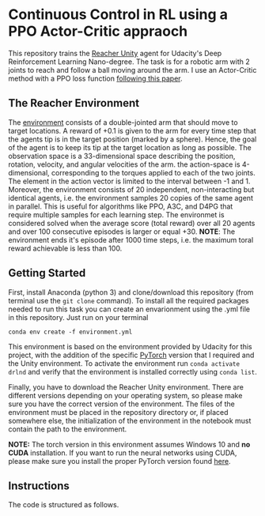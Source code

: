 # Continuous Control in RL using a PPO Actor-Critic appraoch
This repository trains the [Reacher Unity](https://github.com/Unity-Technologies/ml-agents/blob/master/docs/Learning-Environment-Examples.md#reacher) agent for Udacity's Deep Reinforcement Learning Nano-degree. The task is for a robotic arm with 2 
joints to reach and follow a ball moving around the arm. I use an Actor-Critic method with a PPO loss function [following this paper](https://arxiv.org/pdf/1707.06347.pdf).

## The Reacher Environment
The [environment](https://www.youtube.com/watch?v=2N9EoF6pQyE&feature=youtu.be) consists of a double-jointed arm that should move to target locations. A reward of +0.1 is given to the arm for every time step that the agents tip is in the target position (marked by a sphere). Hence, the goal of the agent is to keep its tip at the target location as long as possible.
The observation space is a 33-dimensional space describing the position, rotation, velocity, and angular velocities of the arm. the action-space is 4-dimensional, corresponding to the torques applied to each of the two joints. The element in the action vector is limited to the interval between -1 and 1.
Moreover, the environment consists of 20 independent, non-interacting but identical agents, i.e. the environment samples 20 copies of the same agent in parallel. This is useful for algorithms like PPO, A3C, and D4PG that require multiple samples for each learning step.
The environmet is considered solved when the average score (total reward) over all 20 agents and over 100 consecutive episodes is larger or equal +30.
__NOTE__: The environment ends it's episode after 1000 time steps, i.e. the maximum toral reward achievable is less than 100. 

## Getting Started

First, install Anaconda (python 3) and clone/download this repository (from terminal use the `git clone` command). To install all the 
required packages needed to run this task you can create an envarionment using the .yml file in this repository. Just run on your terminal

`conda env create -f environment.yml`

This environment is based on the environment provided by Udacity for this project, with the addition of the specific [PyTorch](https://pytorch.org/) 
version that I required and the Unity environment. To activate the environment run `conda activate drlnd` and verify that the environment 
is installed correctly using `conda list`.

Finally, you have to download the Reacher Unity environment. There are different versions depending on your operating system, so please 
make sure you have the correct version of the environment. The files of the environment must be placed in the repository directory or, if 
placed somewhere else, the initialization of the environment in the notebook must contain the path to the environment.

__NOTE:__ The torch version in this environment assumes Windows 10 and __no CUDA__ installation. If you want to run the neural networks 
using CUDA, please make sure you install the proper PyTorch version found [here](https://pytorch.org/get-started/locally/). 

## Instructions

The code is structured as follows. 
